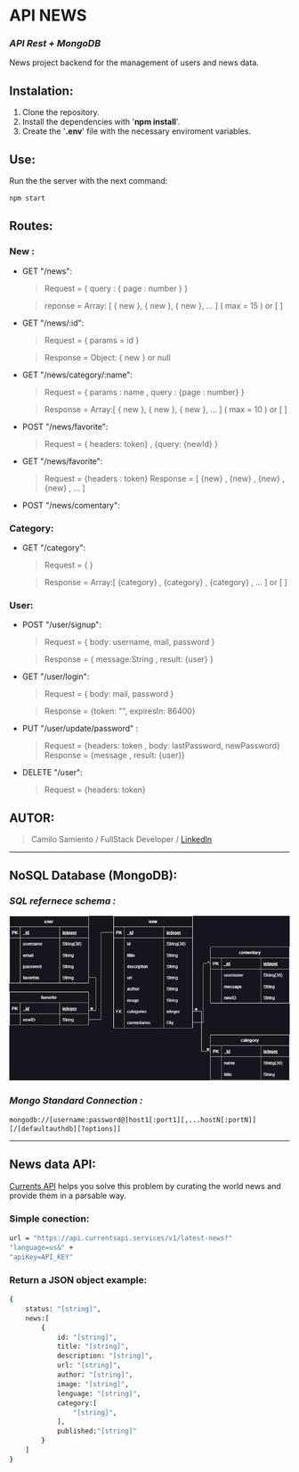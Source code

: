 # **API NEWS**
### **_API Rest + MongoDB_**

News project backend for the management of users and news data.

## **Instalation:**
1. Clone the repository.
2. Install the dependencies with '**npm install**'.
3. Create the '**.env**' file with the necessary enviroment variables.

## **Use:**
Run the the server with the next command:
~~~sh
npm start
~~~

## **Routes:**
### New :
- GET "/news":
    > Request = { query : { page : number } }

    > reponse = Array: [ { new }, { new }, { new }, ... ] ( max = 15 ) or [ ]
- GET "/news/:id":
    > Request = { params = id }

    > Response = Object: { new } or null
- GET "/news/category/:name": 
    > Request = { params : name , query : {page : number} }

    > Response = Array:[ { new }, { new }, { new }, ... ] ( max = 10 ) or [ ]
- POST "/news/favorite":
    >Request = { headers: token} , {query: {newId} }
- GET "/news/favorite":
    >Request = {headers : token}
    >Response = [ {new} , {new} , {new} , {new} , ... ]
- POST "/news/comentary":
### Category:
- GET "/category":
    >Request = { }

    >Response = Array:[ {category} , {category} , {category} , ... ] or [ ]
### User:
- POST "/user/signup":
    >Request = { body: username, mail, password }

    >Response = { message:String , result: {user} }
- GET "/user/login": 
    >Request = { body: mail, password }

    >Response = {token: "", expiresIn: 86400}
- PUT "/user/update/password" :
    >Request = {headers: token , body: lastPassword, newPassword}
    >Response = {message , result: {user}}
- DELETE "/user": 
    >Request = {headers: token}

## **AUTOR:**
> Camilo Samiento  /  FullStack Developer  /   [LinkedIn] 
---
## NoSQL Database (MongoDB):
### _SQL refernece schema :_
![ImagenRealaciones](../documentation/diagrama/diagrama%20NewsProject.drawio%20(1).png)
### _Mongo Standard Connection :_
```
mongodb://[username:password@]host1[:port1][,...hostN[:portN]][/[defaultauthdb][?options]]
```
---
## News data API: 
[Currents API] helps you solve this problem by curating the world news and provide them in a parsable way.

### Simple conection: 
```sh
url = "https://api.currentsapi.services/v1/latest-news?"
"language=us&" +
"apiKey=API_KEY"
```
### Return a JSON object example: 
```sh
{
    status: "[string]",
    news:[
        {
            id: "[string]",
            title: "[string]",
            description: "[string]",
            url: "[string]",
            author: "[string]",
            image: "[string]",
            lenguage: "[string]",
            category:[
                "[string]",
            ],
            published:"[string]"
        }
    ]
}
```
[LinkedIn]: https://www.linkedin.com/in/camilo-sarmiento-051a80244/
[Currents API]:https://currentsapi.services/en